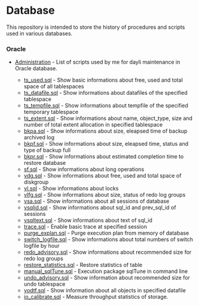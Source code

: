 # Database 
This repository is intended to store the history of procedures and scripts used in various databases.

### Oracle
* [Administration](https://github.com/ralfsilvadba/Database/tree/master/Oracle/Administration) - List of scripts used by me for dayli maintenance in Oracle database.

  * [ts_used.sql](https://github.com/ralfsilvadba/Database/tree/master/Oracle/Administration/ts_used.sql) - Show basic informations about free, used and total space of all tablespaces
  * [ts_datafile.sql](https://github.com/ralfsilvadba/Database/tree/master/Oracle/Administration/ts_datafile.sql) - Show informations about datafiles of the specified tablespace 
  * [ts_tempfile.sql](https://github.com/ralfsilvadba/Database/tree/master/Oracle/Administration/ts_tempfile.sql) - Show informations about tempfile of the specified temporary tablespace
  * [ts_extent.sql](https://github.com/ralfsilvadba/Database/tree/master/Oracle/Administration/ts_extent.sql)  - Show informations about name, object_type, size and number of total extent allocation in specified tablespace
  * [bkpa.sql](https://github.com/ralfsilvadba/Database/tree/master/Oracle/Administration/bkpa.sql) - Show informations about size, eleapsed time of backup archived log
  * [bkpf.sql](https://github.com/ralfsilvadba/Database/tree/master/Oracle/Administration/bkpf.sql) - Show informations about size, eleapsed time, status and type of backup full
  * [bkpr.sql](https://github.com/ralfsilvadba/Database/tree/master/Oracle/Administration/bkpr.sql) - Show informations about estimated completion time to restore database
  * [sf.sql](https://github.com/ralfsilvadba/Database/tree/master/Oracle/Administration/sf.sql) - Show informations about long operations
  * [vdg.sql](https://github.com/ralfsilvadba/Database/tree/master/Oracle/Administration/vdg.sql) - Show informations about free, used and total space of diskgroup
  * [vl.sql](https://github.com/ralfsilvadba/Database/tree/master/Oracle/Administration/vl.sql) - Show informations about locks
  * [vlfg.sql](https://github.com/ralfsilvadba/Database/tree/master/Oracle/Administration/vlfg.sql) - Show informations about size, status of redo log groups
  * [vsa.sql](https://github.com/ralfsilvadba/Database/tree/master/Oracle/Administration/vsa.sql) - Show informations about all sessions of database
  * [vsqlid.sql](https://github.com/ralfsilvadba/Database/tree/master/Oracle/Administration/vsqlid.sql) - Show informations about sql_id and prev_sql_id of sessions
  * [vsqltext.sql](https://github.com/ralfsilvadba/Database/tree/master/Oracle/Administration/vsqltext.sql) - Show informations about text of sql_id
  * [trace.sql](https://github.com/ralfsilvadba/Database/tree/master/Oracle/Administration/trace.sql) - Enable basic trace at specified session
  * [purge_explan.sql](https://github.com/ralfsilvadba/Database/tree/master/Oracle/Administration/purge_explan.sql) - Purge execution plan from memory of database
  * [switch_logfile.sql](https://github.com/ralfsilvadba/Database/tree/master/Oracle/Administration/switch_logfile.sql) - Show informations about total numbers of switch logfile by hour
  * [redo_advisory.sql](https://github.com/ralfsilvadba/Database/tree/master/Oracle/Administration/redo_advisory.sql) - Show informations about recommended size for redo log groups
  * [restore_statistics.sql](https://github.com/ralfsilvadba/Database/tree/master/Oracle/Administration/restore_statistics.sql) - Restore statistics of table
  * [manual_sqlTune.sql](https://github.com/ralfsilvadba/Database/tree/master/Oracle/Administration/manual_sqlTune.sql) - Execution package sqlTune in command line
  * [undo_advisory.sql](https://github.com/ralfsilvadba/Database/tree/master/Oracle/Administration/undo_advisory.sql) - Show information about recommended size for undo tablespace
  * [vodtf.sql](https://github.com/ralfsilvadba/Database/tree/master/Oracle/Administration/vodtf.sql) - Show information about all objects in specified datafile
  * [io_calibrate.sql](Administration/io_calibrate.sql) - Measure throughput statistics of storage.
